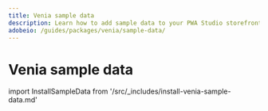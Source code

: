 ```yaml
---
title: Venia sample data
description: Learn how to add sample data to your PWA Studio storefront project using a Composer metapackage.
adobeio: /guides/packages/venia/sample-data/
---
```


# Venia sample data

import InstallSampleData from '/src/_includes/install-venia-sample-data.md'

<InstallSampleData />
